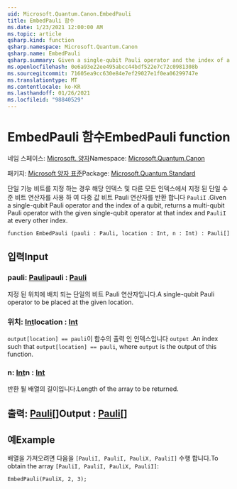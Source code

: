```yaml
---
uid: Microsoft.Quantum.Canon.EmbedPauli
title: EmbedPauli 함수
ms.date: 1/23/2021 12:00:00 AM
ms.topic: article
qsharp.kind: function
qsharp.namespace: Microsoft.Quantum.Canon
qsharp.name: EmbedPauli
qsharp.summary: Given a single-qubit Pauli operator and the index of a qubit, returns a multi-qubit Pauli operator with the given single-qubit operator at that index and `PauliI` at every other index.
ms.openlocfilehash: 0e6a93e22ee495abcc44bdf522e7c72c0981308b
ms.sourcegitcommit: 71605ea9cc630e84e7ef29027e1f0ea06299747e
ms.translationtype: MT
ms.contentlocale: ko-KR
ms.lasthandoff: 01/26/2021
ms.locfileid: "98840529"
---
```

# <a name="embedpauli-function"></a><span data-ttu-id="f86b5-102">EmbedPauli 함수</span><span class="sxs-lookup"><span data-stu-id="f86b5-102">EmbedPauli function</span></span>

<span data-ttu-id="f86b5-103">네임 스페이스: [Microsoft. 양자](xref:Microsoft.Quantum.Canon)</span><span class="sxs-lookup"><span data-stu-id="f86b5-103">Namespace: [Microsoft.Quantum.Canon](xref:Microsoft.Quantum.Canon)</span></span>

<span data-ttu-id="f86b5-104">패키지: [Microsoft 양자 표준](https://nuget.org/packages/Microsoft.Quantum.Standard)</span><span class="sxs-lookup"><span data-stu-id="f86b5-104">Package: [Microsoft.Quantum.Standard](https://nuget.org/packages/Microsoft.Quantum.Standard)</span></span>


<span data-ttu-id="f86b5-105">단일 기능 비트를 지정 하는 경우 해당 인덱스 및 다른 모든 인덱스에서 지정 된 단일 수준 비트 연산자를 사용 하 여 다중 값 비트 Pauli 연산자를 반환 합니다 `PauliI` .</span><span class="sxs-lookup"><span data-stu-id="f86b5-105">Given a single-qubit Pauli operator and the index of a qubit, returns a multi-qubit Pauli operator with the given single-qubit operator at that index and `PauliI` at every other index.</span></span>

```qsharp
function EmbedPauli (pauli : Pauli, location : Int, n : Int) : Pauli[]
```


## <a name="input"></a><span data-ttu-id="f86b5-106">입력</span><span class="sxs-lookup"><span data-stu-id="f86b5-106">Input</span></span>

### <a name="pauli--pauli"></a><span data-ttu-id="f86b5-107">pauli: [Pauli](xref:microsoft.quantum.lang-ref.pauli)</span><span class="sxs-lookup"><span data-stu-id="f86b5-107">pauli : [Pauli](xref:microsoft.quantum.lang-ref.pauli)</span></span>

<span data-ttu-id="f86b5-108">지정 된 위치에 배치 되는 단일의 비트 Pauli 연산자입니다.</span><span class="sxs-lookup"><span data-stu-id="f86b5-108">A single-qubit Pauli operator to be placed at the given location.</span></span>


### <a name="location--int"></a><span data-ttu-id="f86b5-109">위치: [Int](xref:microsoft.quantum.lang-ref.int)</span><span class="sxs-lookup"><span data-stu-id="f86b5-109">location : [Int](xref:microsoft.quantum.lang-ref.int)</span></span>

<span data-ttu-id="f86b5-110">`output[location] == pauli`이 함수의 출력 인 인덱스입니다 `output` .</span><span class="sxs-lookup"><span data-stu-id="f86b5-110">An index such that `output[location] == pauli`, where `output` is the output of this function.</span></span>


### <a name="n--int"></a><span data-ttu-id="f86b5-111">n: [Int](xref:microsoft.quantum.lang-ref.int)</span><span class="sxs-lookup"><span data-stu-id="f86b5-111">n : [Int](xref:microsoft.quantum.lang-ref.int)</span></span>

<span data-ttu-id="f86b5-112">반환 될 배열의 길이입니다.</span><span class="sxs-lookup"><span data-stu-id="f86b5-112">Length of the array to be returned.</span></span>



## <a name="output--pauli"></a><span data-ttu-id="f86b5-113">출력: [Pauli](xref:microsoft.quantum.lang-ref.pauli)[]</span><span class="sxs-lookup"><span data-stu-id="f86b5-113">Output : [Pauli](xref:microsoft.quantum.lang-ref.pauli)[]</span></span>



## <a name="example"></a><span data-ttu-id="f86b5-114">예</span><span class="sxs-lookup"><span data-stu-id="f86b5-114">Example</span></span>

<span data-ttu-id="f86b5-115">배열을 가져오려면 다음을 `[PauliI, PauliI, PauliX, PauliI]` 수행 합니다.</span><span class="sxs-lookup"><span data-stu-id="f86b5-115">To obtain the array `[PauliI, PauliI, PauliX, PauliI]`:</span></span>

```qsharp
EmbedPauli(PauliX, 2, 3);
```